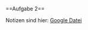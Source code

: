 ==Aufgabe 2==

Notizen sind hier: [Google Datei](https://docs.google.com/document/d/1hghZJ8Y16PGMaCmtYUWjueCHV_JGAQRAcQKL1PHTvvM/edit#)
